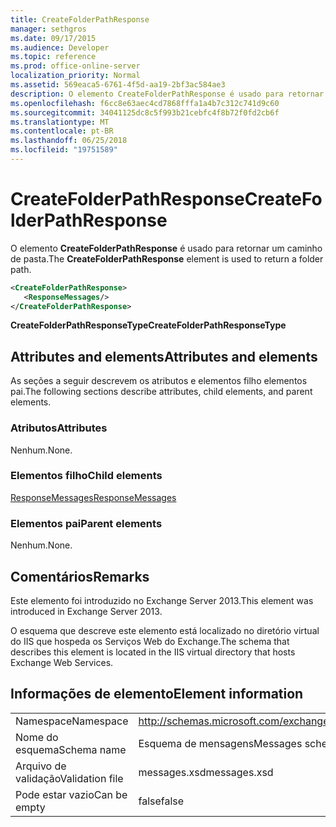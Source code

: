 ```yaml
---
title: CreateFolderPathResponse
manager: sethgros
ms.date: 09/17/2015
ms.audience: Developer
ms.topic: reference
ms.prod: office-online-server
localization_priority: Normal
ms.assetid: 569eaca5-6761-4f5d-aa19-2bf3ac584ae3
description: O elemento CreateFolderPathResponse é usado para retornar um caminho de pasta.
ms.openlocfilehash: f6cc8e63aec4cd7868fffa1a4b7c312c741d9c60
ms.sourcegitcommit: 34041125dc8c5f993b21cebfc4f8b72f0fd2cb6f
ms.translationtype: MT
ms.contentlocale: pt-BR
ms.lasthandoff: 06/25/2018
ms.locfileid: "19751589"
---
```

# <a name="createfolderpathresponse"></a><span data-ttu-id="503d3-103">CreateFolderPathResponse</span><span class="sxs-lookup"><span data-stu-id="503d3-103">CreateFolderPathResponse</span></span>

<span data-ttu-id="503d3-104">O elemento **CreateFolderPathResponse** é usado para retornar um caminho de pasta.</span><span class="sxs-lookup"><span data-stu-id="503d3-104">The **CreateFolderPathResponse** element is used to return a folder path.</span></span> 
  
```XML
<CreateFolderPathResponse>
   <ResponseMessages/>
</CreateFolderPathResponse>
```

 <span data-ttu-id="503d3-105">**CreateFolderPathResponseType**</span><span class="sxs-lookup"><span data-stu-id="503d3-105">**CreateFolderPathResponseType**</span></span>
## <a name="attributes-and-elements"></a><span data-ttu-id="503d3-106">Attributes and elements</span><span class="sxs-lookup"><span data-stu-id="503d3-106">Attributes and elements</span></span>

<span data-ttu-id="503d3-107">As seções a seguir descrevem os atributos e elementos filho elementos pai.</span><span class="sxs-lookup"><span data-stu-id="503d3-107">The following sections describe attributes, child elements, and parent elements.</span></span>
  
### <a name="attributes"></a><span data-ttu-id="503d3-108">Atributos</span><span class="sxs-lookup"><span data-stu-id="503d3-108">Attributes</span></span>

<span data-ttu-id="503d3-109">Nenhum.</span><span class="sxs-lookup"><span data-stu-id="503d3-109">None.</span></span>
  
### <a name="child-elements"></a><span data-ttu-id="503d3-110">Elementos filho</span><span class="sxs-lookup"><span data-stu-id="503d3-110">Child elements</span></span>

[<span data-ttu-id="503d3-111">ResponseMessages</span><span class="sxs-lookup"><span data-stu-id="503d3-111">ResponseMessages</span></span>](responsemessages.md)
  
### <a name="parent-elements"></a><span data-ttu-id="503d3-112">Elementos pai</span><span class="sxs-lookup"><span data-stu-id="503d3-112">Parent elements</span></span>

<span data-ttu-id="503d3-113">Nenhum.</span><span class="sxs-lookup"><span data-stu-id="503d3-113">None.</span></span>
  
## <a name="remarks"></a><span data-ttu-id="503d3-114">Comentários</span><span class="sxs-lookup"><span data-stu-id="503d3-114">Remarks</span></span>

<span data-ttu-id="503d3-115">Este elemento foi introduzido no Exchange Server 2013.</span><span class="sxs-lookup"><span data-stu-id="503d3-115">This element was introduced in Exchange Server 2013.</span></span>
  
<span data-ttu-id="503d3-116">O esquema que descreve este elemento está localizado no diretório virtual do IIS que hospeda os Serviços Web do Exchange.</span><span class="sxs-lookup"><span data-stu-id="503d3-116">The schema that describes this element is located in the IIS virtual directory that hosts Exchange Web Services.</span></span>
  
## <a name="element-information"></a><span data-ttu-id="503d3-117">Informações de elemento</span><span class="sxs-lookup"><span data-stu-id="503d3-117">Element information</span></span>

|||
|:-----|:-----|
|<span data-ttu-id="503d3-118">Namespace</span><span class="sxs-lookup"><span data-stu-id="503d3-118">Namespace</span></span>  <br/> |http://schemas.microsoft.com/exchange/services/2006/messages  <br/> |
|<span data-ttu-id="503d3-119">Nome do esquema</span><span class="sxs-lookup"><span data-stu-id="503d3-119">Schema name</span></span>  <br/> |<span data-ttu-id="503d3-120">Esquema de mensagens</span><span class="sxs-lookup"><span data-stu-id="503d3-120">Messages schema</span></span>  <br/> |
|<span data-ttu-id="503d3-121">Arquivo de validação</span><span class="sxs-lookup"><span data-stu-id="503d3-121">Validation file</span></span>  <br/> |<span data-ttu-id="503d3-122">messages.xsd</span><span class="sxs-lookup"><span data-stu-id="503d3-122">messages.xsd</span></span>  <br/> |
|<span data-ttu-id="503d3-123">Pode estar vazio</span><span class="sxs-lookup"><span data-stu-id="503d3-123">Can be empty</span></span>  <br/> |<span data-ttu-id="503d3-124">false</span><span class="sxs-lookup"><span data-stu-id="503d3-124">false</span></span>  <br/> |
   

